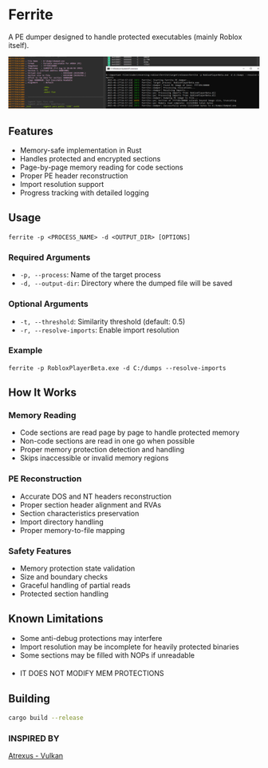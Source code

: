 # Ferrite

A PE dumper designed to handle protected executables (mainly Roblox itself).

![demo](assets/demo.png)

## Features
- Memory-safe implementation in Rust
- Handles protected and encrypted sections
- Page-by-page memory reading for code sections
- Proper PE header reconstruction
- Import resolution support
- Progress tracking with detailed logging

## Usage

```
ferrite -p <PROCESS_NAME> -d <OUTPUT_DIR> [OPTIONS]
```

### Required Arguments
- `-p, --process`: Name of the target process
- `-d, --output-dir`: Directory where the dumped file will be saved

### Optional Arguments
- `-t, --threshold`: Similarity threshold (default: 0.5)
- `-r, --resolve-imports`: Enable import resolution

### Example
```
ferrite -p RobloxPlayerBeta.exe -d C:/dumps --resolve-imports
```

## How It Works

### Memory Reading
- Code sections are read page by page to handle protected memory
- Non-code sections are read in one go when possible
- Proper memory protection detection and handling
- Skips inaccessible or invalid memory regions

### PE Reconstruction
- Accurate DOS and NT headers reconstruction
- Proper section header alignment and RVAs
- Section characteristics preservation
- Import directory handling
- Proper memory-to-file mapping

### Safety Features
- Memory protection state validation
- Size and boundary checks
- Graceful handling of partial reads
- Protected section handling

## Known Limitations
- Some anti-debug protections may interfere
- Import resolution may be incomplete for heavily protected binaries
- Some sections may be filled with NOPs if unreadable


####
- IT DOES NOT MODIFY MEM PROTECTIONS

## Building

```bash
cargo build --release
```

### INSPIRED BY
[Atrexus - Vulkan](https://github.com/atrexus/vulkan)